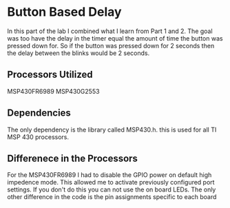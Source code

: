 # Button Based Delay
In this part of the lab I combined what I learn from Part 1 and 2. The goal was too have the delay in the timer equal the amount of time the button was pressed down for. So if the button was pressed down for 2 seconds then the delay between the blinks would be 2 seconds. 
## Processors Utilized 
MSP430FR6989
MSP430G2553

## Dependencies
The only dependency is the library called MSP430.h. this is used for all TI MSP 430 processors.

## Differenece in the Processors
For the MSP430FR6989 I had to disable the GPIO power on default high impedence mode. This allowed me to activate previously configured port settings. If you don't do this you can not use the on board LEDs. The only other difference in the code is the pin assignments specific to each board
